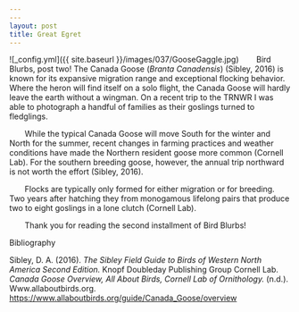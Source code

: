 ```yaml
---
---
layout: post
title: Great Egret
---
```


![_config.yml]({{ site.baseurl }}/images/037/GooseGaggle.jpg)
&nbsp;&nbsp;&nbsp;&nbsp;&nbsp;&nbsp; Bird Blurbs, post two! The Canada Goose (*Branta Canadensis*) (Sibley, 2016) is known for its expansive migration range and exceptional flocking behavior. Where the heron will find itself on a solo flight, the Canada Goose will hardly leave the earth without a wingman. On a recent trip to the TRNWR I was able to photograph a handful of families as their goslings turned to fledglings. 

&nbsp;&nbsp;&nbsp;&nbsp;&nbsp;&nbsp; While the typical Canada Goose will move South for the winter and North for the summer, recent changes in farming practices and weather conditions have made the Northern resident goose more common (Cornell Lab). For the southern breeding goose, however, the annual trip northward is not worth the effort (Sibley, 2016). 

&nbsp;&nbsp;&nbsp;&nbsp;&nbsp;&nbsp; Flocks are typically only formed for either migration or for breeding. Two years after hatching they from monogamous lifelong pairs that produce two to eight goslings in a lone clutch (Cornell Lab). 

&nbsp;&nbsp;&nbsp;&nbsp;&nbsp;&nbsp; Thank you for reading the second installment of Bird Blurbs!



Bibliography

Sibley, D. A. (2016). *The Sibley Field Guide to Birds of Western North America Second Edition.* Knopf Doubleday Publishing Group
Cornell Lab. *Canada Goose Overview, All About Birds, Cornell Lab of Ornithology.* (n.d.). Www.allaboutbirds.org. https://www.allaboutbirds.org/guide/Canada_Goose/overview

‌

‌